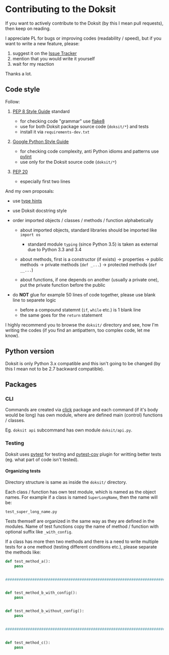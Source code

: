 # Contributing to the Doksit

If you want to actively contribute to the Doksit (by this I mean pull requests), then keep on reading.

I appreciate PL for bugs or improving codes (readability / speed), but if you 
want to write a new feature, please:

1. suggest it on the [Issue Tracker](https://github.com/nait-aul/doksit/issues)
2. mention that you would write it yourself
3. wait for my reaction

Thanks a lot.

## Code style

Follow:

1. [PEP 8 Style Guide](https://www.python.org/dev/peps/pep-0008/) standard

    - for checking code "grammar" use [flake8](https://pypi.python.org/pypi/flake8)
    - use for both Doksit package source code (`doksit/*`) and tests
    - install it via `requirements-dev.txt`

2. [Google Python Style Guide](http://google.github.io/styleguide/pyguide.html)

    - for checking code complexity, anti Python idioms and patterns use [pylint](https://www.pylint.org/)
    - use only for the Doksit source code (`doksit/*`)

3. [PEP 20](https://www.python.org/dev/peps/pep-0020/)

    - especially first two lines

And my own proposals:

- use [type hints](https://www.python.org/dev/peps/pep-0484/)
- use Doksit docstring style
- order imported objects / classes / methods / function alphabetically

    - about imported objects, standard libraries should be imported like 
    `import os`

        - standard module `typing` (since Python 3.5) is taken as external due to Python 3.3 and 3.4 

    - about methods, first is a constructor (if exists) -> properties ->
    public methods -> private methods (`def _...`) -> protected methods
    (`def __...`)
    - about functions, if one depends on another (usually a private one), put
    the private function before the public

- do **NOT** glue for example 50 lines of code together, please use blank line to separete logic

    - before a compound statemnt (`if`, `while` etc.) is 1 blank line
    - the same goes for the `return` statement

I highly recommend you to browse the `doksit/` directory and see, how I'm writing the codes (if you find an antipattern, too complex code, let me know).

## Python version

Doksit is only Python 3.x compatible and this isn't going to be changed (by this I mean not to be 2.7 backward compatible).

## Packages

### CLI

Commands are created via [click](http://click.pocoo.org/6/) package and each command (if it's body would be long) has own module, where are defined main (control) functions / classes.

Eg. `doksit api` subcommand has own module `doksit/api.py`.

### Testing

Doksit uses [pytest](http://docs.pytest.org/en/latest/) for testing and [pytest-cov](http://pytest-cov.readthedocs.io/en/latest/readme.html) plugin for writting better tests (eg. what part of code isn't tested).

#### Organizing tests

Directory structure is same as inside the `doksit/` directory.

Each class / function has own test module, which is named as the object names. For example if a class is named `SuperLongName`, then the name will be:

```
test_super_long_name.py
```

Tests themself are organized in the same way as they are defined in the modules. Name of test functions copy the name of method / function with optional suffix like `_with_config`.

If a class has more then two methods and there is a need to write multiple tests for a one method (testing different conditions etc.), please separate the methods like:

```python
def test_method_a():
    pass


##############################################################################


def test_method_b_with_config():
    pass


def test_method_b_without_config():
    pass


##############################################################################


def test_method_c():
    pass
```

